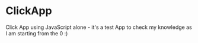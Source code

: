 # ClickApp
Click App using JavaScript alone - it's a test App to check my knowledge as I am starting from the 0 :) 
